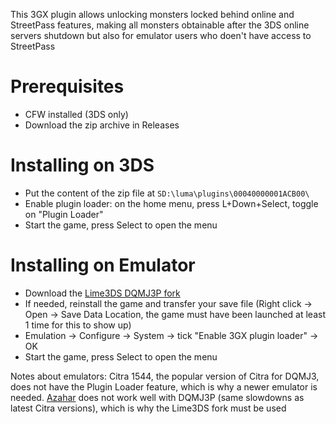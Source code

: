 This 3GX plugin allows unlocking monsters locked behind online and StreetPass features, making all monsters obtainable after the 3DS online servers shutdown but also for emulator users who doen't have access to StreetPass

# Prerequisites
- CFW installed (3DS only)
- Download the zip archive in Releases

# Installing on 3DS
- Put the content of the zip file at `SD:\luma\plugins\00040000001ACB00\`
- Enable plugin loader: on the home menu, press L+Down+Select, toggle on "Plugin Loader"
- Start the game, press Select to open the menu

# Installing on Emulator
- Download the [Lime3DS DQMJ3P fork](https://github.com/Lurpigi/lime3ds-dqmj3p/releases)
- If needed, reinstall the game and transfer your save file (Right click -> Open -> Save Data Location, the game must have been launched at least 1 time for this to show up)
- Emulation -> Configure -> System -> tick "Enable 3GX plugin loader" -> OK
- Start the game, press Select to open the menu

Notes about emulators: Citra 1544, the popular version of Citra for DQMJ3, does not have the Plugin Loader feature, which is why a newer emulator is needed. [Azahar](https://azahar-emu.org) does not work well with DQMJ3P (same slowdowns as latest Citra versions), which is why the Lime3DS fork must be used